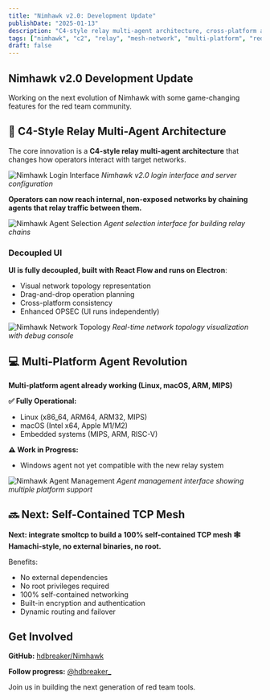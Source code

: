 ```yaml
---
title: "Nimhawk v2.0: Development Update"
publishDate: "2025-01-13"
description: "C4-style relay multi-agent architecture, cross-platform agents, and upcoming self-contained TCP mesh networking."
tags: ["nimhawk", "c2", "relay", "mesh-network", "multi-platform", "red-team"]
draft: false
---
```


## Nimhawk v2.0 Development Update

Working on the next evolution of Nimhawk with some game-changing features for the red team community.

## 🧠 C4-Style Relay Multi-Agent Architecture

The core innovation is a **C4-style relay multi-agent architecture** that changes how operators interact with target networks.

![Nimhawk Login Interface](/assets/blog/nimhawk1.jpeg)
*Nimhawk v2.0 login interface and server configuration*

**Operators can now reach internal, non-exposed networks by chaining agents that relay traffic between them.**

![Nimhawk Agent Selection](/assets/blog/nimhawk2.jpeg)
*Agent selection interface for building relay chains*

### Decoupled UI

**UI is fully decoupled, built with React Flow and runs on Electron**:
- Visual network topology representation
- Drag-and-drop operation planning  
- Cross-platform consistency
- Enhanced OPSEC (UI runs independently)

![Nimhawk Network Topology](/assets/blog/nimhawk3.jpeg)
*Real-time network topology visualization with debug console*

## 💻 Multi-Platform Agent Revolution

**Multi-platform agent already working (Linux, macOS, ARM, MIPS)**

**✅ Fully Operational:**
- Linux (x86_64, ARM64, ARM32, MIPS)
- macOS (Intel x64, Apple M1/M2)
- Embedded systems (MIPS, ARM, RISC-V)

**⚠️ Work in Progress:**
- Windows agent not yet compatible with the new relay system

![Nimhawk Agent Management](/assets/blog/nimhawk4.jpeg)
*Agent management interface showing multiple platform support*

## 🔜 Next: Self-Contained TCP Mesh

**Next: integrate smoltcp to build a 100% self-contained TCP mesh 🕸️ Hamachi-style, no external binaries, no root.**

Benefits:
- No external dependencies
- No root privileges required
- 100% self-contained networking
- Built-in encryption and authentication
- Dynamic routing and failover

## Get Involved

**GitHub:** [hdbreaker/Nimhawk](https://github.com/hdbreaker/Nimhawk)

**Follow progress:** [@hdbreaker_](https://twitter.com/hdbreaker_) 

Join us in building the next generation of red team tools. 
